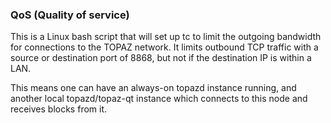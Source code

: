 ### QoS (Quality of service) ###

This is a Linux bash script that will set up tc to limit the outgoing bandwidth for connections to the TOPAZ network. It limits outbound TCP traffic with a source or destination port of 8868, but not if the destination IP is within a LAN.

This means one can have an always-on topazd instance running, and another local topazd/topaz-qt instance which connects to this node and receives blocks from it.
